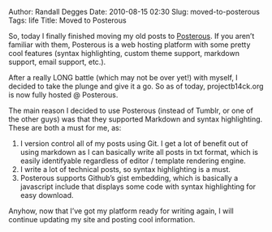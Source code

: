 Author: Randall Degges
Date: 2010-08-15 02:30
Slug: moved-to-posterous
Tags: life
Title: Moved to Posterous


So, today I finally finished moving my old posts to [Posterous][]. If you aren’t
familiar with them, Posterous is a web hosting platform with some pretty cool
features (syntax highlighting, custom theme support, markdown support, email
support, etc.).

After a really LONG battle (which may not be over yet!) with myself, I decided
to take the plunge and give it a go. So as of today, projectb14ck.org is now
fully hosted @ Posterous.

The main reason I decided to use Posterous (instead of Tumblr, or one of the
other guys) was that they supported Markdown and syntax highlighting. These are
both a must for me, as:

1.  I version control all of my posts using Git. I get a lot of benefit out of
    using markdown as I can basically write all posts in txt format, which is
    easily identifyable regardless of editor / template rendering engine.
2.  I write a lot of technical posts, so syntax highlighting is a must.
3.  Posterous supports Github’s gist embedding, which is basically a javascript
    include that displays some code with syntax highlighting for easy download.

Anyhow, now that I’ve got my platform ready for writing again, I will continue
updating my site and posting cool information.


  [Posterous]: http://posterous.com/
